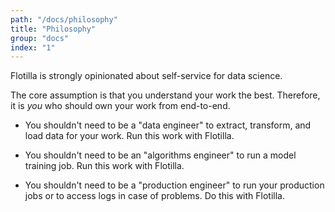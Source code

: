 ```yaml
---
path: "/docs/philosophy"
title: "Philosophy"
group: "docs"
index: "1"
---
```


Flotilla is strongly opinionated about self-service for data science.

The core assumption is that you understand your work the best. Therefore, it is _you_ who should own your work from end-to-end.

* You shouldn't need to be a "data engineer" to extract, transform, and load data for your work. Run this work with Flotilla.

* You shouldn't need to be an "algorithms engineer" to run a model training job. Run this work with Flotilla.

* You shouldn't need to be a "production engineer" to run your production jobs or to access logs in case of problems. Do this with Flotilla.

